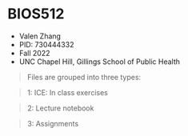 # BIOS512
- Valen Zhang
- PID: 730444332 
- Fall 2022
- UNC Chapel Hill, Gillings School of Public Health
> Files are grouped into three types:

> 1: ICE: In class exercises

> 2: Lecture notebook

> 3: Assignments
